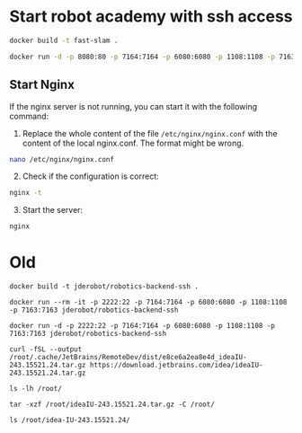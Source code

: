 ﻿# Start robot academy with ssh access

```bash
docker build -t fast-slam .
```

```bash
docker run -d -p 8080:80 -p 7164:7164 -p 6080:6080 -p 1108:1108 -p 7163:7163 fast-slam
```

## Start Nginx
If the nginx server is not running, you can start it with the following command:
1. Replace the whole content of the file `/etc/nginx/nginx.conf` with the content of the local nginx.conf. 
The format might be wrong. 
```bash
nano /etc/nginx/nginx.conf
```

2. Check if the configuration is correct:
```bash
nginx -t
```

3. Start the server:
```bash
nginx
```












# Old
```
docker build -t jderobot/robotics-backend-ssh .
```

```
docker run --rm -it -p 2222:22 -p 7164:7164 -p 6080:6080 -p 1108:1108 -p 7163:7163 jderobot/robotics-backend-ssh
```

```
docker run -d -p 2222:22 -p 7164:7164 -p 6080:6080 -p 1108:1108 -p 7163:7163 jderobot/robotics-backend-ssh
```

```
curl -fSL --output /root/.cache/JetBrains/RemoteDev/dist/e8ce6a2ea8e4d_ideaIU-243.15521.24.tar.gz https://download.jetbrains.com/idea/ideaIU-243.15521.24.tar.gz
```

```
ls -lh /root/
```

```
tar -xzf /root/ideaIU-243.15521.24.tar.gz -C /root/
```

```
ls /root/idea-IU-243.15521.24/
```